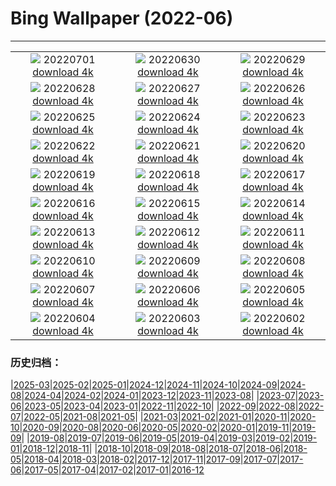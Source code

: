 # Bing Wallpaper (2022-06)
**************
| | | |
| :----: | :----: | :----: |
| ![](https://www.bing.com/th?id=OHR.WeatherGirls_FR-FR3672739777_1920x1080.jpg) 20220701 [download 4k](https://www.bing.com/th?id=OHR.WeatherGirls_FR-FR3672739777_UHD.jpg) | ![](https://www.bing.com/th?id=OHR.AcramanCrater_FR-FR3921593709_1920x1080.jpg) 20220630 [download 4k](https://www.bing.com/th?id=OHR.AcramanCrater_FR-FR3921593709_UHD.jpg) | ![](https://www.bing.com/th?id=OHR.PhangNgaBay_FR-FR3669200458_1920x1080.jpg) 20220629 [download 4k](https://www.bing.com/th?id=OHR.PhangNgaBay_FR-FR3669200458_UHD.jpg) |
| ![](https://www.bing.com/th?id=OHR.TafilaletOasis_FR-FR3420203833_1920x1080.jpg) 20220628 [download 4k](https://www.bing.com/th?id=OHR.TafilaletOasis_FR-FR3420203833_UHD.jpg) | ![](https://www.bing.com/th?id=OHR.ValensoleLavender_FR-FR3212811233_1920x1080.jpg) 20220627 [download 4k](https://www.bing.com/th?id=OHR.ValensoleLavender_FR-FR3212811233_UHD.jpg) | ![](https://www.bing.com/th?id=OHR.BBMomCub_FR-FR4105345505_1920x1080.jpg) 20220626 [download 4k](https://www.bing.com/th?id=OHR.BBMomCub_FR-FR4105345505_UHD.jpg) |
| ![](https://www.bing.com/th?id=OHR.Pride2022_FR-FR2967333702_1920x1080.jpg) 20220625 [download 4k](https://www.bing.com/th?id=OHR.Pride2022_FR-FR2967333702_UHD.jpg) | ![](https://www.bing.com/th?id=OHR.CenoteDiver_FR-FR2421200815_1920x1080.jpg) 20220624 [download 4k](https://www.bing.com/th?id=OHR.CenoteDiver_FR-FR2421200815_UHD.jpg) | ![](https://www.bing.com/th?id=OHR.MostarBridge_FR-FR2128741987_1920x1080.jpg) 20220623 [download 4k](https://www.bing.com/th?id=OHR.MostarBridge_FR-FR2128741987_UHD.jpg) |
| ![](https://www.bing.com/th?id=OHR.AmazonianEcuador_FR-FR1437514029_1920x1080.jpg) 20220622 [download 4k](https://www.bing.com/th?id=OHR.AmazonianEcuador_FR-FR1437514029_UHD.jpg) | ![](https://www.bing.com/th?id=OHR.Musique_FR-FR4597442264_1920x1080.jpg) 20220621 [download 4k](https://www.bing.com/th?id=OHR.Musique_FR-FR4597442264_UHD.jpg) | ![](https://www.bing.com/th?id=OHR.SwallowtailFlower_FR-FR0923190849_1920x1080.jpg) 20220620 [download 4k](https://www.bing.com/th?id=OHR.SwallowtailFlower_FR-FR0923190849_UHD.jpg) |
| ![](https://www.bing.com/th?id=OHR.DianeRiders_FR-FR4408911188_1920x1080.jpg) 20220619 [download 4k](https://www.bing.com/th?id=OHR.DianeRiders_FR-FR4408911188_UHD.jpg) | ![](https://www.bing.com/th?id=OHR.CelebratingSurfing_FR-FR0631069361_1920x1080.jpg) 20220618 [download 4k](https://www.bing.com/th?id=OHR.CelebratingSurfing_FR-FR0631069361_UHD.jpg) | ![](https://www.bing.com/th?id=OHR.Balsamroot_FR-FR0245326282_1920x1080.jpg) 20220617 [download 4k](https://www.bing.com/th?id=OHR.Balsamroot_FR-FR0245326282_UHD.jpg) |
| ![](https://www.bing.com/th?id=OHR.SeonamTemple_FR-FR3519269854_1920x1080.jpg) 20220616 [download 4k](https://www.bing.com/th?id=OHR.SeonamTemple_FR-FR3519269854_UHD.jpg) | ![](https://www.bing.com/th?id=OHR.ClingmansDome_FR-FR3375469523_1920x1080.jpg) 20220615 [download 4k](https://www.bing.com/th?id=OHR.ClingmansDome_FR-FR3375469523_UHD.jpg) | ![](https://www.bing.com/th?id=OHR.MuseumMile_FR-FR3219192937_1920x1080.jpg) 20220614 [download 4k](https://www.bing.com/th?id=OHR.MuseumMile_FR-FR3219192937_UHD.jpg) |
| ![](https://www.bing.com/th?id=OHR.OkavangoElephant_FR-FR3084806312_1920x1080.jpg) 20220613 [download 4k](https://www.bing.com/th?id=OHR.OkavangoElephant_FR-FR3084806312_UHD.jpg) | ![](https://www.bing.com/th?id=OHR.SierraPonce_FR-FR2942722604_1920x1080.jpg) 20220612 [download 4k](https://www.bing.com/th?id=OHR.SierraPonce_FR-FR2942722604_UHD.jpg) | ![](https://www.bing.com/th?id=OHR.LeMans_FR-FR2807860617_1920x1080.jpg) 20220611 [download 4k](https://www.bing.com/th?id=OHR.LeMans_FR-FR2807860617_UHD.jpg) |
| ![](https://www.bing.com/th?id=OHR.CRPoppies_FR-FR2658875852_1920x1080.jpg) 20220610 [download 4k](https://www.bing.com/th?id=OHR.CRPoppies_FR-FR2658875852_UHD.jpg) | ![](https://www.bing.com/th?id=OHR.SweetheartAbbey_FR-FR2528741109_1920x1080.jpg) 20220609 [download 4k](https://www.bing.com/th?id=OHR.SweetheartAbbey_FR-FR2528741109_UHD.jpg) | ![](https://www.bing.com/th?id=OHR.CommonDolphin_FR-FR2399309224_1920x1080.jpg) 20220608 [download 4k](https://www.bing.com/th?id=OHR.CommonDolphin_FR-FR2399309224_UHD.jpg) |
| ![](https://www.bing.com/th?id=OHR.HaagaRhododendron_FR-FR2267161076_1920x1080.jpg) 20220607 [download 4k](https://www.bing.com/th?id=OHR.HaagaRhododendron_FR-FR2267161076_UHD.jpg) | ![](https://www.bing.com/th?id=OHR.IndigoBunting_FR-FR2113484351_1920x1080.jpg) 20220606 [download 4k](https://www.bing.com/th?id=OHR.IndigoBunting_FR-FR2113484351_UHD.jpg) | ![](https://www.bing.com/th?id=OHR.RapadalenSNP_FR-FR1908593971_1920x1080.jpg) 20220605 [download 4k](https://www.bing.com/th?id=OHR.RapadalenSNP_FR-FR1908593971_UHD.jpg) |
| ![](https://www.bing.com/th?id=OHR.CoteSauvage_FR-FR1773516186_1920x1080.jpg) 20220604 [download 4k](https://www.bing.com/th?id=OHR.CoteSauvage_FR-FR1773516186_UHD.jpg) | ![](https://www.bing.com/th?id=OHR.MoabCycling_FR-FR1625771399_1920x1080.jpg) 20220603 [download 4k](https://www.bing.com/th?id=OHR.MoabCycling_FR-FR1625771399_UHD.jpg) | ![](https://www.bing.com/th?id=OHR.QueenJubilee_FR-FR0997518990_1920x1080.jpg) 20220602 [download 4k](https://www.bing.com/th?id=OHR.QueenJubilee_FR-FR0997518990_UHD.jpg) |

### 历史归档：

|[2025-03](bing/2025-03/2025-03.md)|[2025-02](bing/2025-02/2025-02.md)|[2025-01](bing/2025-01/2025-01.md)|[2024-12](bing/2024-12/2024-12.md)|[2024-11](bing/2024-11/2024-11.md)|[2024-10](bing/2024-10/2024-10.md)|[2024-09](bing/2024-09/2024-09.md)|[2024-08](bing/2024-08/2024-08.md)|[2024-04](bing/2024-04/2024-04.md)|[2024-02](bing/2024-02/2024-02.md)|[2024-01](bing/2024-01/2024-01.md)|[2023-12](bing/2023-12/2023-12.md)|[2023-11](bing/2023-11/2023-11.md)|[2023-08](bing/2023-08/2023-08.md)|
|[2023-07](bing/2023-07/2023-07.md)|[2023-06](bing/2023-06/2023-06.md)|[2023-05](bing/2023-05/2023-05.md)|[2023-04](bing/2023-04/2023-04.md)|[2023-01](bing/2023-01/2023-01.md)|[2022-11](bing/2022-11/2022-11.md)|[2022-10](bing/2022-10/2022-10.md)|
|[2022-09](bing/2022-09/2022-09.md)|[2022-08](bing/2022-08/2022-08.md)|[2022-07](bing/2022-07/2022-07.md)|[2022-05](bing/2022-05/2022-05.md)|[2021-08](bing/2021-08/2021-08.md)|[2021-05](bing/2021-05/2021-05.md)|
|[2021-03](bing/2021-03/2021-03.md)|[2021-02](bing/2021-02/2021-02.md)|[2021-01](bing/2021-01/2021-01.md)|[2020-11](bing/2020-11/2020-11.md)|[2020-10](bing/2020-10/2020-10.md)|[2020-09](bing/2020-09/2020-09.md)|[2020-08](bing/2020-08/2020-08.md)|[2020-06](bing/2020-06/2020-06.md)|[2020-05](bing/2020-05/2020-05.md)|[2020-02](bing/2020-02/2020-02.md)|[2020-01](bing/2020-01/2020-01.md)|[2019-11](bing/2019-11/2019-11.md)|[2019-09](bing/2019-09/2019-09.md)|
|[2019-08](bing/2019-08/2019-08.md)|[2019-07](bing/2019-07/2019-07.md)|[2019-06](bing/2019-06/2019-06.md)|[2019-05](bing/2019-05/2019-05.md)|[2019-04](bing/2019-04/2019-04.md)|[2019-03](bing/2019-03/2019-03.md)|[2019-02](bing/2019-02/2019-02.md)|[2019-01](bing/2019-01/2019-01.md)|[2018-12](bing/2018-12/2018-12.md)|[2018-11](bing/2018-11/2018-11.md)|
|[2018-10](bing/2018-10/2018-10.md)|[2018-09](bing/2018-09/2018-09.md)|[2018-08](bing/2018-08/2018-08.md)|[2018-07](bing/2018-07/2018-07.md)|[2018-06](bing/2018-06/2018-06.md)|[2018-05](bing/2018-05/2018-05.md)|[2018-04](bing/2018-04/2018-04.md)|[2018-03](bing/2018-03/2018-03.md)|[2018-02](bing/2018-02/2018-02.md)|[2017-12](bing/2017-12/2017-12.md)|[2017-11](bing/2017-11/2017-11.md)|[2017-09](bing/2017-09/2017-09.md)|[2017-07](bing/2017-07/2017-07.md)|[2017-06](bing/2017-06/2017-06.md)|[2017-05](bing/2017-05/2017-05.md)|[2017-04](bing/2017-04/2017-04.md)|[2017-02](bing/2017-02/2017-02.md)|[2017-01](bing/2017-01/2017-01.md)|[2016-12](bing/2016-12/2016-12.md)